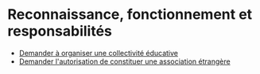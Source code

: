 # Reconnaissance, fonctionnement et responsabilités

* [Demander à organiser une collectivité éducative](demander-a-organiser-une-collectivite-educative.md)
* [Demander l'autorisation de constituer une association étrangère](demander-lautorisation-de-constituer-une-association-etrangere.md)
